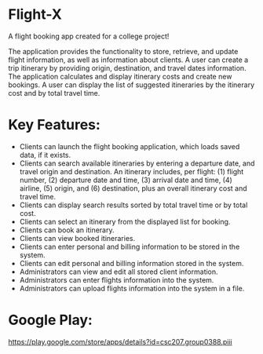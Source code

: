 # Flight-X
A flight booking app created for a college project!

The application provides the functionality to store, retrieve, and update flight information, as well as information about clients. A user can create a trip itinerary by providing origin, destination, and travel dates information. The application calculates and display itinerary costs and create new bookings. A user can display the list of suggested itineraries by the itinerary cost and by total travel time.

# Key Features:
- Clients can launch the flight booking application, which loads saved data, if it exists.
- Clients can search available itineraries by entering a departure date, and travel origin and destination. An itinerary includes, per flight: (1) flight number, (2) departure date and time, (3) arrival date and time, (4) airline, (5) origin, and (6) destination, plus an overall itinerary cost and travel time.
- Clients can display search results sorted by total travel time or by total cost.
- Clients can select an itinerary from the displayed list for booking.
- Clients can book an itinerary.
- Clients can view booked itineraries.
- Clients can enter personal and billing information to be stored in the system.
- Clients can edit personal and billing information stored in the system.
- Administrators can view and edit all stored client information.
- Administrators can enter flights information into the system.
- Administrators can upload flights information into the system in a file.

# Google Play:
https://play.google.com/store/apps/details?id=csc207.group0388.piii
